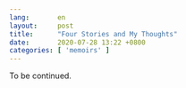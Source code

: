 ```yaml
---
lang:       en
layout:     post
title:      "Four Stories and My Thoughts"
date:       2020-07-28 13:22 +0800
categories: [ 'memoirs' ]
---
```


To be continued.